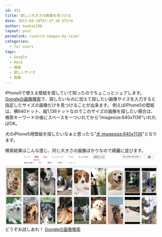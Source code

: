 ```yaml
---
id: 431
title: 欲しい大きさの画像を見つける
date: 2013-04-10T07:37:18 UTC+9
author: kwaka1208
layout: post
permalink: /search-images-by-size/
categories:
  - for users
tags:
  - Google
  - Hack
  - 検索
  - 欲しいサイズ
  - 画像
---
```

iPhone5で使える壁紙を探していて知ったのでちょこっとシェアします。
[Googleの画像検索](https://images.google.com/)で、探したいものに加えて探したい画像サイズを入力すると指定したサイズの画像だけを見つけることが出来ます。
例えばiPhone5の壁紙は、横640ドット、縦1,136ドットなのでこのサイズの画像を探したい場合は、検索キーワードの後にスペースを一ついれてから"imagesize:640x1136"いれればOK。

犬のiPhone5用壁紙を探したいなぁと思ったら"[犬 imagesize:640x1136](http://images.google.co.jp/search?hl=ja&amp;site=&amp;tbm=isch&amp;source=hp&amp;biw=1123&amp;bih=595&amp;oq=%E7%8A%AC+imagesize:640x1136&amp;gs_l=img.12...14290.14290.0.15275.1.1.0.0.0.0.360.360.3-1.1.0...0.0...1ac.1.8.img.1uJzqvQzLYk&amp;q=%E7%8A%AC&amp;tbs=isz:ex,iszw:640,iszh:1136)"となります。

検索結果はこんな感じ、同じ大きさの画像ばかりなので綺麗に並びます。
![dogs](/assets/images/2013/04/dogs.png)
どうぞお試しあれ！
[Googleの画像検索](https://images.google.com/)